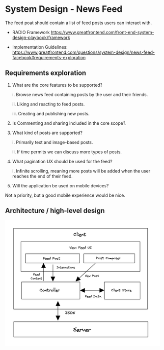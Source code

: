 # System Design - News Feed

The feed poat should contain  a list of feed posts users can interact with.

 - RADIO Framework https://www.greatfrontend.com/front-end-system-design-playbook/framework

- Implementation Guidelines: https://www.greatfrontend.com/questions/system-design/news-feed-facebook#requirements-exploration

##  Requirements exploration

1. What are the core features to be supported?

   i. Browse news feed containing posts by the user and their friends.

   ii. Liking and reacting to feed posts.

   iii. Creating and publishing new posts.

2. Is Commenting and sharing included in the core scope?.

3. What kind of posts are supported?
   
   i. Primarily text and image-based posts.

   ii. If time permits we can discuss more types of posts.

4. What pagination UX should be used for the feed?

   i. Infinite scrolling, meaning more posts will be added when the user reaches the end of their feed.

5. Will the application be used on mobile devices?

Not a priority, but a good mobile experience would be nice.

## Architecture / high-level design

![image](https://github.com/kukuu/integration/blob/main/news-feed-architecture.png)

